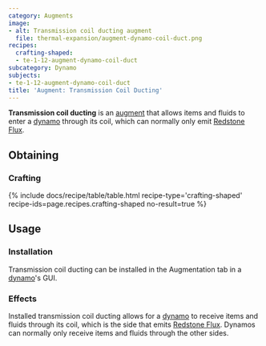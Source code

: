```yaml
---
category: Augments
image:
- alt: Transmission coil ducting augment
  file: thermal-expansion/augment-dynamo-coil-duct.png
recipes:
  crafting-shaped:
  - te-1-12-augment-dynamo-coil-duct
subcategory: Dynamo
subjects:
- te-1-12-augment-dynamo-coil-duct
title: 'Augment: Transmission Coil Ducting'
---
```


**Transmission coil ducting** is an [augment](../augments/) that allows items
and fluids to enter a [dynamo](../dynamos/) through its coil, which can
normally only emit [Redstone Flux](/docs/redstone-flux/).


Obtaining
---------

### Crafting
{% include docs/recipe/table/table.html recipe-type='crafting-shaped' recipe-ids=page.recipes.crafting-shaped no-result=true %}


Usage
-----

### Installation
Transmission coil ducting can be installed in the Augmentation tab in a
[dynamo](../dynamos/)'s GUI.

### Effects
Installed transmission coil ducting allows for a [dynamo](../dynamos/) to
receive items and fluids through its coil, which is the side that emits
[Redstone Flux](/docs/redstone-flux/). Dynamos can normally only receive items
and fluids through the other sides.
